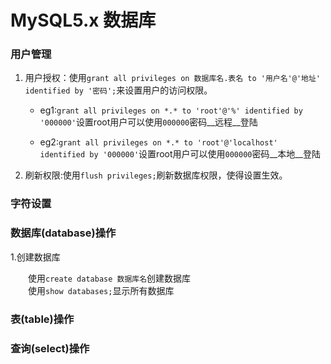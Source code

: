 # MySQL5.x 数据库

### 用户管理

1. 用户授权：使用`grant all privileges on 数据库名.表名 to '用户名'@'地址' identified by '密码';`来设置用户的访问权限。

    * eg1:`grant all privileges on *.* to 'root'@'%' identified by '000000'`设置root用户可以使用`000000`密码__远程__登陆

    * eg2:`grant all privileges on *.* to 'root'@'localhost' identified by '000000'`设置root用户可以使用`000000`密码__本地__登陆

2. 刷新权限:使用`flush privileges;`刷新数据库权限，使得设置生效。

### 字符设置



### 数据库(database)操作

1.创建数据库

&emsp;&emsp;使用`create database 数据库名`创建数据库  
&emsp;&emsp;使用`show databases;`显示所有数据库

### 表(table)操作

### 查询(select)操作

